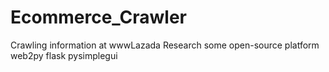 # Ecommerce_Crawler
Crawling information at wwwLazada
Research some open-source platform
web2py
flask
pysimplegui